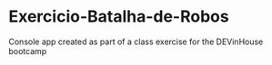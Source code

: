 # Exercicio-Batalha-de-Robos
Console app created as part of a class exercise for the DEVinHouse bootcamp
